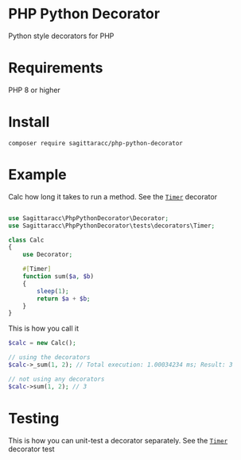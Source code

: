 # PHP Python Decorator
Python style decorators for PHP

# Requirements
PHP 8 or higher

# Install
`composer require sagittaracc/php-python-decorator`

# Example
Calc how long it takes to run a method. See the [`Timer`](https://github.com/sagittaracc/php-python-decorator/blob/main/tests/decorators/Timer.php) decorator
```php

use Sagittaracc\PhpPythonDecorator\Decorator;
use Sagittaracc\PhpPythonDecorator\tests\decorators\Timer;

class Calc
{
    use Decorator;

    #[Timer]
    function sum($a, $b)
    {
        sleep(1);
        return $a + $b;
    }
}
```
This is how you call it
```php
$calc = new Calc();

// using the decorators
$calc->_sum(1, 2); // Total execution: 1.00034234 ms; Result: 3

// not using any decorators
$calc->sum(1, 2); // 3
```
# Testing
This is how you can unit-test a decorator separately. See the [`Timer`](https://github.com/sagittaracc/php-python-decorator/blob/main/tests/DecoratorTest.php) decorator test
